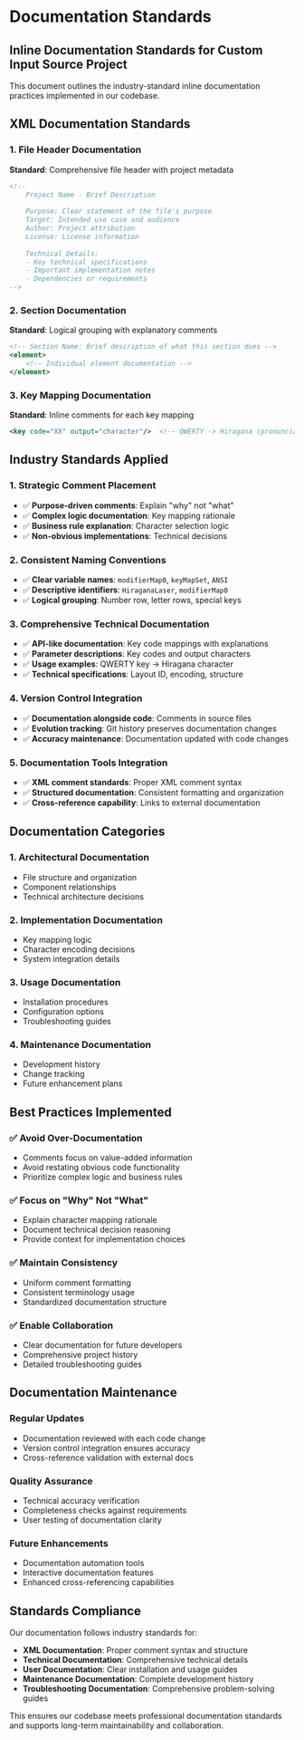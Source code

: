 # Documentation Standards

## Inline Documentation Standards for Custom Input Source Project

This document outlines the industry-standard inline documentation practices implemented in our codebase.

## XML Documentation Standards

### 1. File Header Documentation
**Standard**: Comprehensive file header with project metadata
```xml
<!--
    Project Name - Brief Description
    
    Purpose: Clear statement of the file's purpose
    Target: Intended use case and audience
    Author: Project attribution
    License: License information
    
    Technical Details:
    - Key technical specifications
    - Important implementation notes
    - Dependencies or requirements
-->
```

### 2. Section Documentation
**Standard**: Logical grouping with explanatory comments
```xml
<!-- Section Name: Brief description of what this section does -->
<element>
    <!-- Individual element documentation -->
</element>
```

### 3. Key Mapping Documentation
**Standard**: Inline comments for each key mapping
```xml
<key code="XX" output="character"/>  <!-- QWERTY -> Hiragana (pronunciation) -->
```

## Industry Standards Applied

### 1. **Strategic Comment Placement**
- ✅ **Purpose-driven comments**: Explain "why" not "what"
- ✅ **Complex logic documentation**: Key mapping rationale
- ✅ **Business rule explanation**: Character selection logic
- ✅ **Non-obvious implementations**: Technical decisions

### 2. **Consistent Naming Conventions**
- ✅ **Clear variable names**: `modifierMap0`, `keyMapSet`, `ANSI`
- ✅ **Descriptive identifiers**: `HiraganaLaser`, `modifierMap0`
- ✅ **Logical grouping**: Number row, letter rows, special keys

### 3. **Comprehensive Technical Documentation**
- ✅ **API-like documentation**: Key code mappings with explanations
- ✅ **Parameter descriptions**: Key codes and output characters
- ✅ **Usage examples**: QWERTY key -> Hiragana character
- ✅ **Technical specifications**: Layout ID, encoding, structure

### 4. **Version Control Integration**
- ✅ **Documentation alongside code**: Comments in source files
- ✅ **Evolution tracking**: Git history preserves documentation changes
- ✅ **Accuracy maintenance**: Documentation updated with code changes

### 5. **Documentation Tools Integration**
- ✅ **XML comment standards**: Proper XML comment syntax
- ✅ **Structured documentation**: Consistent formatting and organization
- ✅ **Cross-reference capability**: Links to external documentation

## Documentation Categories

### 1. **Architectural Documentation**
- File structure and organization
- Component relationships
- Technical architecture decisions

### 2. **Implementation Documentation**
- Key mapping logic
- Character encoding decisions
- System integration details

### 3. **Usage Documentation**
- Installation procedures
- Configuration options
- Troubleshooting guides

### 4. **Maintenance Documentation**
- Development history
- Change tracking
- Future enhancement plans

## Best Practices Implemented

### ✅ **Avoid Over-Documentation**
- Comments focus on value-added information
- Avoid restating obvious code functionality
- Prioritize complex logic and business rules

### ✅ **Focus on "Why" Not "What"**
- Explain character mapping rationale
- Document technical decision reasoning
- Provide context for implementation choices

### ✅ **Maintain Consistency**
- Uniform comment formatting
- Consistent terminology usage
- Standardized documentation structure

### ✅ **Enable Collaboration**
- Clear documentation for future developers
- Comprehensive project history
- Detailed troubleshooting guides

## Documentation Maintenance

### Regular Updates
- Documentation reviewed with each code change
- Version control integration ensures accuracy
- Cross-reference validation with external docs

### Quality Assurance
- Technical accuracy verification
- Completeness checks against requirements
- User testing of documentation clarity

### Future Enhancements
- Documentation automation tools
- Interactive documentation features
- Enhanced cross-referencing capabilities

## Standards Compliance

Our documentation follows industry standards for:
- **XML Documentation**: Proper comment syntax and structure
- **Technical Documentation**: Comprehensive technical details
- **User Documentation**: Clear installation and usage guides
- **Maintenance Documentation**: Complete development history
- **Troubleshooting Documentation**: Comprehensive problem-solving guides

This ensures our codebase meets professional documentation standards and supports long-term maintainability and collaboration.
